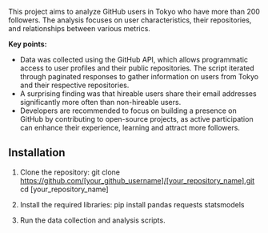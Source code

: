This project aims to analyze GitHub users in Tokyo who have more than 200 followers. The analysis focuses on user characteristics, their repositories, and relationships between various metrics.

**Key points:**
* Data was collected using the GitHub API, which allows programmatic access to user profiles and their public repositories. The script iterated through paginated responses to gather information on users from Tokyo and their respective repositories.
* A surprising finding was that hireable users share their email addresses significantly more often than non-hireable users.
* Developers are recommended to focus on building a presence on GitHub by contributing to open-source projects, as active participation can enhance their experience, learning and attract more followers.


## Installation

1. Clone the repository:
   git clone https://github.com/[your_github_username]/[your_repository_name].git
   cd [your_repository_name]

2. Install the required libraries:
   pip install pandas requests statsmodels

3. Run the data collection and analysis scripts.
